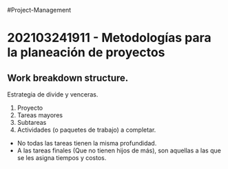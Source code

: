 #Project-Management
# 202103241911 - Metodologías para la planeación de proyectos

## Work breakdown structure.

Estrategia de divide y venceras.
1. Proyecto
2. Tareas mayores
3. Subtareas
4. Actividades (o paquetes de trabajo) a completar.


- No todas las tareas tienen la misma profundidad.
-  A las tareas finales (Que no tienen hijos de más), son aquellas a las que se les asigna tiempos y costos.